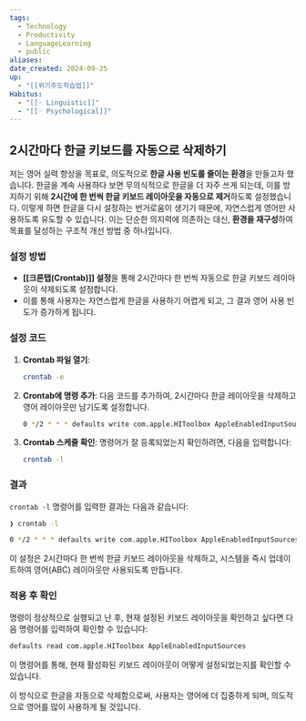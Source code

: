 ```yaml
---
tags:
  - Technology
  - Productivity
  - LanguageLearning
  - public
aliases: 
date_created: 2024-09-25
up:
  - "[[위기주도학습법]]"
Habitus:
  - "[[◦ Linguistic]]"
  - "[[◦ Psychological]]"
---
```

## 2시간마다 한글 키보드를 자동으로 삭제하기
저는 영어 실력 향상을 목표로, 의도적으로 **한글 사용 빈도를 줄이는 환경**을 만들고자 했습니다. 한글을 계속 사용하다 보면 무의식적으로 한글을 더 자주 쓰게 되는데, 이를 방지하기 위해 **2시간에 한 번씩 한글 키보드 레이아웃을 자동으로 제거**하도록 설정했습니다. 이렇게 하면 한글을 다시 설정하는 번거로움이 생기기 때문에, 자연스럽게 영어만 사용하도록 유도할 수 있습니다. 이는 단순한 의지력에 의존하는 대신, **환경을 재구성**하여 목표를 달성하는 구조적 개선 방법 중 하나입니다.
### 설정 방법
- **[[크론탭(Crontab)]] 설정**을 통해 2시간마다 한 번씩 자동으로 한글 키보드 레이아웃이 삭제되도록 설정합니다.
- 이를 통해 사용자는 자연스럽게 한글을 사용하기 어렵게 되고, 그 결과 영어 사용 빈도가 증가하게 됩니다.

### 설정 코드
1. **Crontab 파일 열기**:
   ```bash
   crontab -e
   ```

2. **Crontab에 명령 추가**:
   다음 코드를 추가하여, 2시간마다 한글 레이아웃을 삭제하고 영어 레이아웃만 남기도록 설정합니다.
   ```bash
   0 */2 * * * defaults write com.apple.HIToolbox AppleEnabledInputSources -array '<dict><key>InputSourceKind</key><string>Keyboard Layout</string><key>KeyboardLayout ID</key><integer>0</integer><key>KeyboardLayout Name</key><string>ABC</string></dict>' && killall SystemUIServer
   ```

3. **Crontab 스케줄 확인**:
   명령어가 잘 등록되었는지 확인하려면, 다음을 입력합니다:
   ```bash
   crontab -l
   ```

### 결과
`crontab -l` 명령어를 입력한 결과는 다음과 같습니다:

```bash
❯ crontab -l

0 */2 * * * defaults write com.apple.HIToolbox AppleEnabledInputSources -array '<dict><key>InputSourceKind</key><string>Keyboard Layout</string><key>KeyboardLayout ID</key><integer>0</integer><key>KeyboardLayout Name</key><string>ABC</string></dict>' && killall SystemUIServer
```

이 설정은 2시간마다 한 번씩 한글 키보드 레이아웃을 삭제하고, 시스템을 즉시 업데이트하여 영어(ABC) 레이아웃만 사용되도록 만듭니다.

### 적용 후 확인
명령이 정상적으로 실행되고 난 후, 현재 설정된 키보드 레이아웃을 확인하고 싶다면 다음 명령어를 입력하여 확인할 수 있습니다:
```bash
defaults read com.apple.HIToolbox AppleEnabledInputSources
```

이 명령어를 통해, 현재 활성화된 키보드 레이아웃이 어떻게 설정되었는지를 확인할 수 있습니다.

이 방식으로 한글을 자동으로 삭제함으로써, 사용자는 영어에 더 집중하게 되며, 의도적으로 영어를 많이 사용하게 될 것입니다.